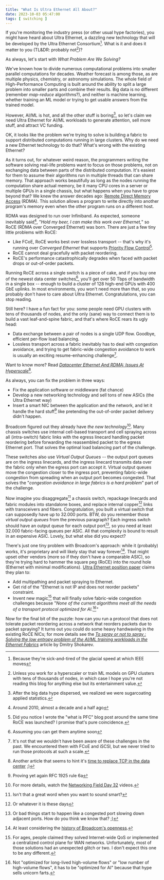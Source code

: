 ```yaml
---
title: "What Is Ultra Ethernet All About?"
date: 2023-10-03 05:47:00
tags: [ switching ]
---
```

If you're monitoring the industry press (or other usual hype factories), you might have heard about Ultra Ethernet, a dazzling new technology that will be developed by the Ultra Ethernet Consortium[^ITS]. What is it and does it matter to you (TL&DR: probably not[^WHS])?

[^ITS]: Because they're sick-and-tired of the glacial speed at which IEEE moves

[^WHS]: Unless you work for a hyperscaler or train ML models on GPU clusters with tens of thousands of nodes, in which case I hope you're not reading this blog for anything else but its entertainment value.

As always, let's start with *What Problem Are We Solving?*
<!--more-->
We've known how to divide numerous computational problems into smaller parallel computations for decades. Weather forecast is among those, as are multiple physics, chemistry, or astronomy simulations. The whole field of High-Performance Computing is built around the ability to split a large problem into smaller parts and combine their results. Big data is no different (remember *map-reduce* algorithms?), and neither is machine learning, whether training an ML model or trying to get usable answers from the trained model.

However, AI/ML is hot, and all the other stuff is boring[^BDH], so let's claim we need Ultra Ethernet for AI/ML workloads to generate attention, sell more stuff, and attract VC funding.

[^BDH]: After the big data hype dispersed, we realized we were sugarcoating applied statistics.

OK, it looks like the problem we're trying to solve is building a fabric to support distributed computations running in large clusters. Why do we need a new Ethernet technology to do that? What's wrong with the existing Ethernet?

As it turns out, for whatever weird reason, the programmers writing the software solving real-life problems want to focus on those problems, not on exchanging data between parts of the distributed computation. It's easiest for them to assume their algorithms run in multiple threads that can share memory. That approach works beautifully as long as the nodes running the computation share actual memory, be it many CPU cores in a server or multiple GPUs in a single chassis, but what happens when you have to grow beyond that? We knew the answer decades ago: [Remote Direct Memory Access](https://en.wikipedia.org/wiki/Remote_direct_memory_access) (RDMA). This solution allows a program to write directly into another program's memory even when the other program runs on a different host.
  
RDMA was designed to run over Infiniband. As expected, someone inevitably said[^RH], "*Hold my beer, I can make this work over Ethernet,*" so RoCE (RDMA over Converged Ethernet) was born. There are just a few tiny little problems with RoCE:

[^RH]: Around 2010, almost a decade and a half ago

-   Like FCoE, RoCE works best over lossless transport -- that's why it's running over *Converged Ethernet* that supports [Priority Flow Control](https://blog.ipspace.net/2010/09/introduction-to-8021qbb-priority-flow.html)[^PFC].
-   RoCE cannot deal gracefully with packet reordering.
-   RoCE's performance catastrophically degrades when faced with packet drops or out-of-order packets.

[^PFC]: Did you notice I wrote the "what is PFC" blog post around the same time RoCE was launched? I promise that's pure coincidence.

Running RoCE across a single switch is a piece of cake, and if you buy one of the newest data center switches[^CANGET], you'll get over 50 Tbps of bandwidth in a single box -- enough to build a cluster of 128 high-end GPUs with 400 GbE uplinks. In most environments, you won't need more than that, so you probably don't have to care about Ultra Ethernet. Congratulations, you can stop reading.

[^CANGET]: Assuming you can get them anytime soon

Still here? I have a fun fact for you: some people need GPU clusters with tens of thousands of nodes, and the only (sane) way to connect them is to build a vast leaf-and-spine fabric, and that's where RoCE rears its ugly head:

-   Data exchange between a pair of nodes is a single UDP flow. Goodbye, efficient per-flow load balancing.
-   Lossless transport across a fabric inevitably has to deal with congestion avoidance, and trying to get fabric-wide congestion avoidance to work is usually an exciting resume-enhancing challenge[^NN].

[^NN]: It's not that we wouldn't have been aware of these challenges in the past. We encountered them with FCoE and iSCSI, but we never tried to run those protocols at such a scale.

Want to know more? Read *[Datacenter Ethernet And RDMA: Issues At Hyperscale](https://arxiv.org/pdf/2302.03337.pdf)*[^NOTCP]. 

[^NOTCP]: Another article that seems to hint it's [time to replace TCP in the data center](https://blog.ipspace.net/2023/01/data-center-tcp-replacement.html) ;)

As always, you can fix the problem in three ways:

-   Fix the application software or middleware (fat chance)
-   Develop a new networking technology and sell tons of new ASICs (the Ultra Ethernet way)
-   Insert a smart NIC between the application and the network, and let it handle the hard stuff[^R6] like pretending the out-of-order packet delivery didn't happen.

[^R6]: Proving yet again RFC 1925 rule 6a

Broadcom figured out they already have *the new technology*[^NFD]. Many chassis switches use internal cell-based transport and cell spraying across all (intra-switch) fabric links with the egress linecard handling packet reordering before forwarding the reassembled packet to the egress Ethernet port. That solves the optimal load balancing part of the challenge.

[^NFD]: For more details, watch the [Networking Field Day 32](https://techfieldday.com/appearance/broadcom-presents-at-networking-field-day-32/) videos.

These switches also use *Virtual Output Queues* -- the output port queues are on the ingress linecards, and the ingress linecard transmits data over the fabric only when the egress port can accept it. Virtual output queues move the congestion closer to the ingress port, preventing fabric-wide congestion from spreading when an output port becomes congested. That solves the "*congestion avoidance in large fabrics is a hard problem*" part of the challenge.

Now imagine you disaggregate[^DG] a chassis switch, repackage linecards and fabric modules into standalone boxes, and replace internal copper[^CP] links with transceivers and fibers. Congratulation, you built a virtual switch that can supposedly have up to 32.000 ports. BTW, do you remember those *virtual output queues* from the previous paragraph? Each ingress switch should have an output queue for each output port[^VOQ], so you need at least 32.000 fabric-facing queues per ASIC. All that complexity is bound to result in an expensive ASIC. Lovely, but what else did you expect?

[^DG]: Isn't that a great word when you want to sound smart?

[^CP]: Or whatever it is these days

[^VOQ]: Or bad things start to happen like a congested port slowing down adjacent ports. How do you think we know that? ;)

There's just one tiny problem with Broadcom's approach: while it (probably) works, it's proprietary and will likely stay that way forever[^BCM]. That might upset other vendors (more so if they don't have a comparable ASIC), so they're trying hard to hammer the square peg (RoCE) into the round hole (Ethernet with minimal modifications). [Ultra Ethernet position paper](https://ultraethernet.org/wp-content/uploads/sites/20/2023/07/23.07.12-UEC-1.0-Overview-FINAL-WITH-LOGO.pdf) claims they plan to:

[^BCM]: At least considering the [history of Broadcom's openness](https://blog.ipspace.net/2016/05/what-are-problems-with-broadcom.html).

-   Add multipathing and packet spraying to Ethernet.
-   Get rid of the "Ethernet is not IP and does not reorder packets" constraint.
-   Invent new magic[^NM] that will finally solve fabric-wide congestion challenges because "*None of the current algorithms meet all the needs of a transport protocol optimized for AI.[^WAI]"*

[^NM]: For ages, people claimed they solved Internet-wide QoS or implemented a centralized control plane for WAN networks. Unfortunately, most of those solutions had an unexpected glitch or two. I don't expect this one to be any different.

[^WAI]: Not "optimized for long-lived high-volume flows" or "low number of high-volume flows", it has to be "optimized for AI" because that hype sells unicorn farts.

Now for the final bit of the puzzle: how can you run a protocol that does not tolerate packet reordering across a network that reorders packets due to packet spraying? It turns out you could do some heavy handwaving in the existing RoCE NICs; for more details see the *‌[To spray or not to spray : Solving the low entropy problem of the AI/ML training workloads in the Ethernet Fabrics](https://web.archive.org/web/20230917162058/https://www.linkedin.com/pulse/spray-solving-low-entropy-problem-aiml-training-fabrics-shokarev/)* article by Dmitry Shokarev.

